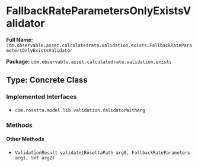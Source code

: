 # FallbackRateParametersOnlyExistsValidator

**Full Name:** `cdm.observable.asset.calculatedrate.validation.exists.FallbackRateParametersOnlyExistsValidator`

**Package:** `cdm.observable.asset.calculatedrate.validation.exists`

## Type: Concrete Class

### Implemented Interfaces

- `com.rosetta.model.lib.validation.ValidatorWithArg`

### Methods

#### Other Methods

- `ValidationResult validate(RosettaPath arg0, FallbackRateParameters arg1, Set arg2)`


